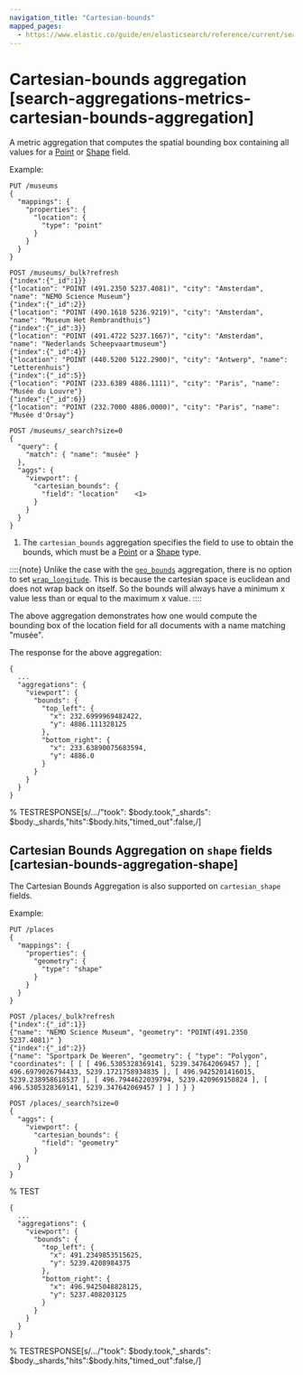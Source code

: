 ```yaml
---
navigation_title: "Cartesian-bounds"
mapped_pages:
  - https://www.elastic.co/guide/en/elasticsearch/reference/current/search-aggregations-metrics-cartesian-bounds-aggregation.html
---
```


# Cartesian-bounds aggregation [search-aggregations-metrics-cartesian-bounds-aggregation]


A metric aggregation that computes the spatial bounding box containing all values for a [Point](/reference/elasticsearch/mapping-reference/point.md) or [Shape](/reference/elasticsearch/mapping-reference/shape.md) field.

Example:

```console
PUT /museums
{
  "mappings": {
    "properties": {
      "location": {
        "type": "point"
      }
    }
  }
}

POST /museums/_bulk?refresh
{"index":{"_id":1}}
{"location": "POINT (491.2350 5237.4081)", "city": "Amsterdam", "name": "NEMO Science Museum"}
{"index":{"_id":2}}
{"location": "POINT (490.1618 5236.9219)", "city": "Amsterdam", "name": "Museum Het Rembrandthuis"}
{"index":{"_id":3}}
{"location": "POINT (491.4722 5237.1667)", "city": "Amsterdam", "name": "Nederlands Scheepvaartmuseum"}
{"index":{"_id":4}}
{"location": "POINT (440.5200 5122.2900)", "city": "Antwerp", "name": "Letterenhuis"}
{"index":{"_id":5}}
{"location": "POINT (233.6389 4886.1111)", "city": "Paris", "name": "Musée du Louvre"}
{"index":{"_id":6}}
{"location": "POINT (232.7000 4886.0000)", "city": "Paris", "name": "Musée d'Orsay"}

POST /museums/_search?size=0
{
  "query": {
    "match": { "name": "musée" }
  },
  "aggs": {
    "viewport": {
      "cartesian_bounds": {
        "field": "location"    <1>
      }
    }
  }
}
```

1. The `cartesian_bounds` aggregation specifies the field to use to obtain the bounds, which must be a [Point](/reference/elasticsearch/mapping-reference/point.md) or a [Shape](/reference/elasticsearch/mapping-reference/shape.md) type.


::::{note}
Unlike the case with the [`geo_bounds`](/reference/aggregations/search-aggregations-metrics-geobounds-aggregation.md#geobounds-aggregation-geo-shape) aggregation, there is no option to set [`wrap_longitude`](/reference/aggregations/search-aggregations-metrics-geobounds-aggregation.md#geo-bounds-wrap-longitude). This is because the cartesian space is euclidean and does not wrap back on itself. So the bounds will always have a minimum x value less than or equal to the maximum x value.
::::


The above aggregation demonstrates how one would compute the bounding box of the location field for all documents with a name matching "musée".

The response for the above aggregation:

```console-result
{
  ...
  "aggregations": {
    "viewport": {
      "bounds": {
        "top_left": {
          "x": 232.6999969482422,
          "y": 4886.111328125
        },
        "bottom_right": {
          "x": 233.63890075683594,
          "y": 4886.0
        }
      }
    }
  }
}
```
% TESTRESPONSE[s/\.\.\./"took": $body.took,"_shards": $body._shards,"hits":$body.hits,"timed_out":false,/]


## Cartesian Bounds Aggregation on `shape` fields [cartesian-bounds-aggregation-shape]

The Cartesian Bounds Aggregation is also supported on `cartesian_shape` fields.

Example:

```console
PUT /places
{
  "mappings": {
    "properties": {
      "geometry": {
        "type": "shape"
      }
    }
  }
}

POST /places/_bulk?refresh
{"index":{"_id":1}}
{"name": "NEMO Science Museum", "geometry": "POINT(491.2350 5237.4081)" }
{"index":{"_id":2}}
{"name": "Sportpark De Weeren", "geometry": { "type": "Polygon", "coordinates": [ [ [ 496.5305328369141, 5239.347642069457 ], [ 496.6979026794433, 5239.1721758934835 ], [ 496.9425201416015, 5239.238958618537 ], [ 496.7944622039794, 5239.420969150824 ], [ 496.5305328369141, 5239.347642069457 ] ] ] } }

POST /places/_search?size=0
{
  "aggs": {
    "viewport": {
      "cartesian_bounds": {
        "field": "geometry"
      }
    }
  }
}
```
% TEST

```console-result
{
  ...
  "aggregations": {
    "viewport": {
      "bounds": {
        "top_left": {
          "x": 491.2349853515625,
          "y": 5239.4208984375
        },
        "bottom_right": {
          "x": 496.9425048828125,
          "y": 5237.408203125
        }
      }
    }
  }
}
```
% TESTRESPONSE[s/\.\.\./"took": $body.took,"_shards": $body._shards,"hits":$body.hits,"timed_out":false,/]

